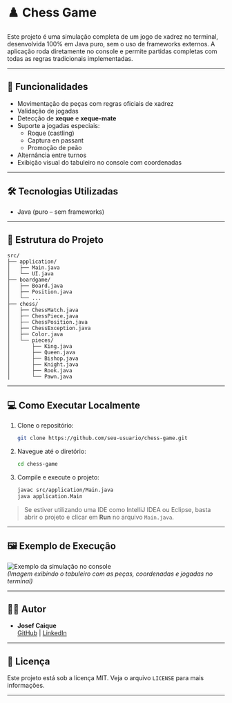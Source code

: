 # ♟️ Chess Game

Este projeto é uma simulação completa de um jogo de xadrez no terminal, desenvolvida 100% em Java puro, sem o uso de frameworks externos. A aplicação roda diretamente no console e permite partidas completas com todas as regras tradicionais implementadas.

---

## 🚀 Funcionalidades

- Movimentação de peças com regras oficiais de xadrez
- Validação de jogadas
- Detecção de **xeque** e **xeque-mate**
- Suporte a jogadas especiais:
  - Roque (castling)
  - Captura en passant
  - Promoção de peão
- Alternância entre turnos
- Exibição visual do tabuleiro no console com coordenadas

---

## 🛠️ Tecnologias Utilizadas

- Java (puro – sem frameworks)

---

## 📂 Estrutura do Projeto

```
src/
├── application/
│   ├── Main.java
│   └── UI.java
├── boardgame/
│   ├── Board.java
│   ├── Position.java
│   └── ...
├── chess/
│   ├── ChessMatch.java
│   ├── ChessPiece.java
│   ├── ChessPosition.java
│   ├── ChessException.java
│   ├── Color.java
│   └── pieces/
│       ├── King.java
│       ├── Queen.java
│       ├── Bishop.java
│       ├── Knight.java
│       ├── Rook.java
│       └── Pawn.java
```

---

## 💻 Como Executar Localmente

1. Clone o repositório:
   ```bash
   git clone https://github.com/seu-usuario/chess-game.git
   ```

2. Navegue até o diretório:
   ```bash
   cd chess-game
   ```

3. Compile e execute o projeto:
   ```bash
   javac src/application/Main.java
   java application.Main
   ```

> Se estiver utilizando uma IDE como IntelliJ IDEA ou Eclipse, basta abrir o projeto e clicar em **Run** no arquivo `Main.java`.

---

## 🖼️ Exemplo de Execução

![Exemplo da simulação no console](caminho/para/screenshot.png)  
*(Imagem exibindo o tabuleiro com as peças, coordenadas e jogadas no terminal)*

---

## 👨‍💻 Autor

- **Josef Caique**  
[GitHub](https://github.com/seu-usuario) | [LinkedIn](https://www.linkedin.com/in/seu-perfil)

---

## 📃 Licença

Este projeto está sob a licença MIT. Veja o arquivo `LICENSE` para mais informações.

---
